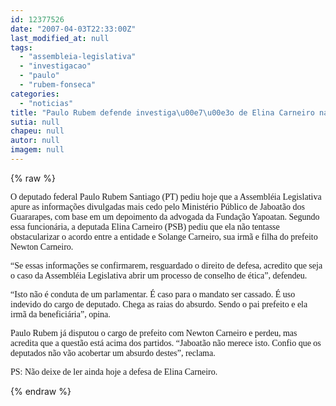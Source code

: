 ```yaml
---
id: 12377526
date: "2007-04-03T22:33:00Z"
last_modified_at: null
tags:
  - "assembleia-legislativa"
  - "investigacao"
  - "paulo"
  - "rubem-fonseca"
categories:
  - "noticias"
title: "Paulo Rubem defende investiga\u00e7\u00e3o de Elina Carneiro na Assembl\u00e9ia Legislativa"
sutia: null
chapeu: null
autor: null
imagem: null
---
```

{% raw %}
<p><P><FONT face=Verdana>O deputado federal Paulo Rubem Santiago (PT) pediu hoje que a Assembléia Legislativa apure as informações divulgadas mais cedo pelo Ministério Público de Jaboatão dos Guararapes, com base em um depoimento da advogada da Fundação Yapoatan. Segundo essa funcionária, a deputada Elina Carneiro (PSB) pediu que ela não tentasse obstacularizar o acordo entre a entidade e Solange Carneiro, sua irmã e filha do prefeito Newton Carneiro.</FONT></P></p>
<p><P><FONT face=Verdana>“Se essas informações se confirmarem, resguardado o direito de defesa, acredito que seja o caso da Assembléia Legislativa abrir um processo de conselho de ética”, defendeu.</FONT></P></p>
<p><P><FONT face=Verdana>“Isto não é conduta de um parlamentar. É caso para o mandato ser cassado. É uso indevido do cargo de deputado. Chega as raias do absurdo. Sendo o pai prefeito e ela irmã da beneficiária”, opina.</FONT></P></p>
<p><P><FONT face=Verdana>Paulo Rubem já disputou o cargo de prefeito com Newton Carneiro e perdeu, mas acredita que a questão está acima dos partidos. “Jaboatão não merece isto. Confio que os deputados não vão acobertar um absurdo destes”, reclama.</FONT></P></p>
<p><P><FONT face=Verdana>PS: Não deixe de ler ainda hoje a defesa de Elina Carneiro.</FONT></P> </p>
{% endraw %}